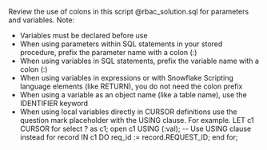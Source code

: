 Review the use of colons in this script @rbac_solution.sql  for parameters and variables.
Note:
- Variables must be declared before use
- When using parameters within SQL statements in your stored procedure, prefix the parameter name with a colon (:)
- When using variables in SQL statements, prefix the variable name with a colon (:)
- When using variables in expressions or with Snowflake Scripting language elements (like RETURN), you do not need the colon prefix
- When using a variable as an object name (like a table name), use the IDENTIFIER keyword
- When using local variables directly in CURSOR definitions use the question mark placeholder with the USING clause.  For example.
LET c1 CURSOR for select ? as c1;
  open c1 USING (:val);  -- Use USING clause instead
  for record IN c1 DO
    req_id := record.REQUEST_ID;
  end for;